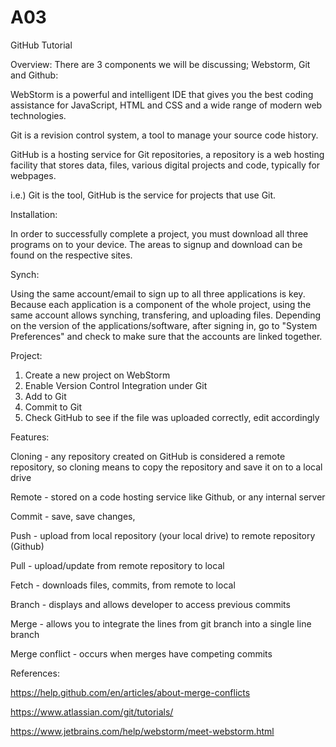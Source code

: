 # A03
GitHub Tutorial

Overview:
There are 3 components we will be discussing; Webstorm, Git and Github:

WebStorm is a powerful and intelligent IDE that gives you the best coding assistance for JavaScript, HTML and CSS and a wide range of modern web technologies.

Git is a revision control system, a tool to manage your source code history. 

GitHub is a hosting service for Git repositories, a repository is a web hosting facility that stores data, files, various digital projects and code, typically for webpages.
  
  i.e.) Git is the tool, GitHub is the service for projects that use Git.


Installation:

In order to successfully complete a project, you must download all three programs on to your device. The areas to signup and download can be found on the respective sites. 


Synch:

Using the same account/email to sign up to all three applications is key. Because each application is a component of the whole project, using the same account allows synching, transfering, and uploading files. Depending on the version of the applications/software, after signing in, go to "System Preferences" and check to make sure that the accounts are linked together. 


Project:

1) Create a new project on WebStorm
2) Enable Version Control Integration under Git
3) Add to Git
4) Commit to Git
5) Check GitHub to see if the file was uploaded correctly, edit accordingly


Features:

Cloning - any repository created on GitHub is considered a remote repository, so cloning means to copy the repository and save it on to a local drive

Remote - stored on a code hosting service like Github, or any internal server

Commit - save, save changes,

Push - upload from local repository (your local drive) to remote repository (Github)

Pull - upload/update from remote repository to local

Fetch - downloads files, commits, from remote to local

Branch - displays and allows developer to access previous commits

Merge - allows you to integrate the lines from git branch into a single line branch

Merge conflict - occurs when merges have competing commits


References:

https://help.github.com/en/articles/about-merge-conflicts

https://www.atlassian.com/git/tutorials/

https://www.jetbrains.com/help/webstorm/meet-webstorm.html

